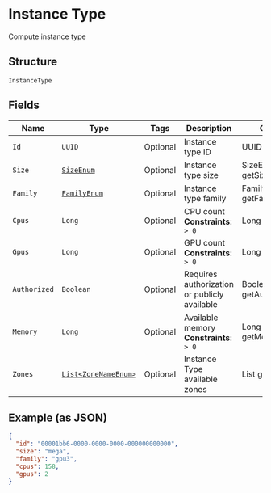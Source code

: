 
# Instance Type

Compute instance type

## Structure

`InstanceType`

## Fields

| Name | Type | Tags | Description | Getter | Setter |
|  --- | --- | --- | --- | --- | --- |
| `Id` | `UUID` | Optional | Instance type ID | UUID getId() | setId(UUID id) |
| `Size` | [`SizeEnum`](../../doc/models/size-enum.md) | Optional | Instance type size | SizeEnum getSize() | setSize(SizeEnum size) |
| `Family` | [`FamilyEnum`](../../doc/models/family-enum.md) | Optional | Instance type family | FamilyEnum getFamily() | setFamily(FamilyEnum family) |
| `Cpus` | `Long` | Optional | CPU count<br>**Constraints**: `> 0` | Long getCpus() | setCpus(Long cpus) |
| `Gpus` | `Long` | Optional | GPU count<br>**Constraints**: `> 0` | Long getGpus() | setGpus(Long gpus) |
| `Authorized` | `Boolean` | Optional | Requires authorization or publicly available | Boolean getAuthorized() | setAuthorized(Boolean authorized) |
| `Memory` | `Long` | Optional | Available memory<br>**Constraints**: `> 0` | Long getMemory() | setMemory(Long memory) |
| `Zones` | [`List<ZoneNameEnum>`](../../doc/models/zone-name-enum.md) | Optional | Instance Type available zones | List<ZoneNameEnum> getZones() | setZones(List<ZoneNameEnum> zones) |

## Example (as JSON)

```json
{
  "id": "00001bb6-0000-0000-0000-000000000000",
  "size": "mega",
  "family": "gpu3",
  "cpus": 158,
  "gpus": 2
}
```

